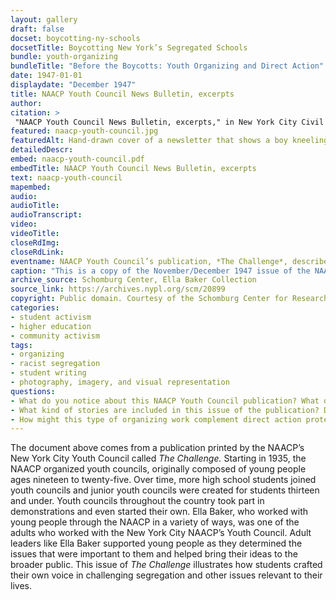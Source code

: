 ```yaml
--- 
layout: gallery
draft: false
docset: boycotting-ny-schools
docsetTitle: Boycotting New York’s Segregated Schools
bundle: youth-organizing
bundleTitle: "Before the Boycotts: Youth Organizing and Direct Action"
date: 1947-01-01
displaydate: "December 1947"
title: NAACP Youth Council News Bulletin, excerpts
author: 
citation: >
 "NAACP Youth Council News Bulletin, excerpts," in New York City Civil Rights History Project, Accessed: [Month Day, Year], https://nyccivilrightshistory.org/gallery/naacp-youth-council.
featured: naacp-youth-council.jpg
featuredAlt: Hand-drawn cover of a newsletter that shows a boy kneeling and praying next to his bed
detailedDescr: 
embed: naacp-youth-council.pdf
embedTitle: NAACP Youth Council News Bulletin, excerpts
text: naacp-youth-council
mapembed: 
audio: 
audioTitle: 
audioTranscript: 
video: 
videoTitle: 
closeRdImg: 
closeRdLink: 
eventname: NAACP Youth Council’s publication, *The Challenge*, describes activism against segregation.
caption: "This is a copy of the November/December 1947 issue of the NAACP Youth Council’s publication, also called *The Challenge*. Ella Baker served as an adviser for the Youth Council and assisted in its young members’ development of the publication. In this issue, Youth Council members described their activism against segregation, including a \"JimCro\" probe into CCNY."
archive_source: Schomburg Center, Ella Baker Collection
source_link: https://archives.nypl.org/scm/20899
copyright: Public domain. Courtesy of the Schomburg Center for Research in Black Culture.
categories: 
- student activism
- higher education
- community activism
tags: 
- organizing
- racist segregation
- student writing
- photography, imagery, and visual representation
questions:
- What do you notice about this NAACP Youth Council publication? What do you wonder?
- What kind of stories are included in this issue of the publication? Do these stories and the voices that tell them reflect the perspectives of young people? What examples do you see in the text? 
- How might this type of organizing work complement direct action protests (e.g. marches and boycotts) and political negotiations (e.g. the March on Washington meeting with President Kennedy)? How is it different?
--- 
```


The document above comes from a publication printed by the NAACP’s New York City Youth Council called *The Challenge.* Starting in 1935, the NAACP organized youth councils, originally composed of young people ages nineteen to twenty-five. Over time, more high school students joined youth councils and junior youth councils were created for students thirteen and under. Youth councils throughout the country took part in demonstrations and even started their own. Ella Baker, who worked with young people through the NAACP in a variety of ways, was one of the adults who worked with the New York City NAACP’s Youth Council. Adult leaders like Ella Baker supported young people as they determined the issues that were important to them and helped bring their ideas to the broader public. This issue of *The Challenge* illustrates how students crafted their own voice in challenging segregation and other issues relevant to their lives.
